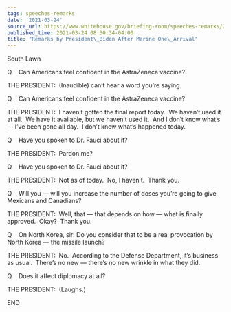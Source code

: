 ```yaml
---
tags: speeches-remarks
date: '2021-03-24'
source_url: https://www.whitehouse.gov/briefing-room/speeches-remarks/2021/03/24/remarks-by-president-biden-after-marine-one-arrival-2/
published_time: 2021-03-24 08:30:34-04:00
title: "Remarks by President\_Biden After Marine One\_Arrival"
---
```

 
South Lawn

Q    Can Americans feel confident in the AstraZeneca vaccine? 

THE PRESIDENT:  (Inaudible) can’t hear a word you’re saying.

Q    Can Americans feel confident in the AstraZeneca vaccine?

THE PRESIDENT:  I haven’t gotten the final report today.  We haven’t
used it at all.  We have it available, but we haven’t used it.  And I
don’t know what’s — I’ve been gone all day.  I don’t know what’s
happened today. 

Q    Have you spoken to Dr. Fauci about it?

THE PRESIDENT:  Pardon me?

Q    Have you spoken to Dr. Fauci about it?

THE PRESIDENT:  Not as of today.  No, I haven’t.  Thank you.

Q    Will you — will you increase the number of doses you’re going to
give Mexicans and Canadians? 

THE PRESIDENT:  Well, that — that depends on how — what is finally
approved.  Okay?  Thank you. 

Q    On North Korea, sir: Do you consider that to be a real provocation
by North Korea — the missile launch?

THE PRESIDENT:  No.  According to the Defense Department, it’s business
as usual.  There’s no new — there’s no new wrinkle in what they did.

Q    Does it affect diplomacy at all?

THE PRESIDENT:  (Laughs.) 

END 
